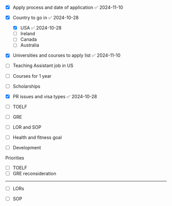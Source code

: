 
- [x] Apply process and date of application ✅ 2024-11-10
- [x] Country to go in ✅ 2024-10-28
	- [x] USA ✅ 2024-10-28
	- [ ] Ireland
	- [ ] Canada 
	- [ ] Australia 
- [x] Universities and courses to apply list ✅ 2024-11-10
- [ ] Teaching Assistant job in US
- [ ] Courses for 1 year 
- [ ] Scholarships
- [x] PR issues and visa types ✅ 2024-10-28
- [ ] TOELF 
- [ ] GRE 
- [ ] LOR and SOP 
- [ ] Health and fitness goal
- [ ] Development 



Priorities

- [ ] TOELF
- [ ] GRE reconsideration 
--- 
- [ ] LORs 
- [ ] SOP



